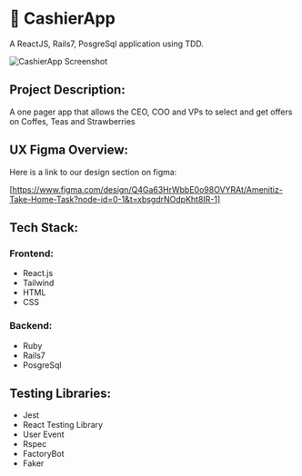 
# :tada: CashierApp 
A ReactJS,  Rails7, PosgreSql application using TDD.

![CashierApp Screenshot](https://github.com/user-attachments/assets/f680e7ea-3419-45d2-92d0-7b855008714d)

## Project Description:
A one pager app that allows the CEO, COO and VPs to select and get offers on Coffes, Teas and Strawberries

## UX Figma Overview:
Here is a link to our design section on figma:

[https://www.figma.com/design/Q4Ga63HrWbbE0o98OVYRAt/Amenitiz-Take-Home-Task?node-id=0-1&t=xbsgdrNOdpKht8IR-1]


## Tech Stack:
### Frontend:
- React.js
- Tailwind
- HTML
- CSS

  
### Backend:
- Ruby
- Rails7
- PosgreSql 


## Testing Libraries:
- Jest
- React Testing Library
- User Event
- Rspec
- FactoryBot
- Faker


